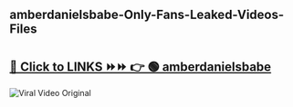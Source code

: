 
 ## amberdanielsbabe-Only-Fans-Leaked-Videos-Files

# <h2><a href="https://mediaupload.pro?amberdanielsbabe">🔗 Click to LINKS ⏩⏩ 👉 🟢 amberdanielsbabe </a></h2>

<a href="https://mediaupload.pro?amberdanielsbabe" rel="nofollow" data-target="animated-image.originalLink"><img src="https://i.ibb.co.com/xMMVF88/686577567.gif" alt="Viral Video Original" style="max-width: 100%; display: inline-block;" data-target="animated-image.originalImage"></a>